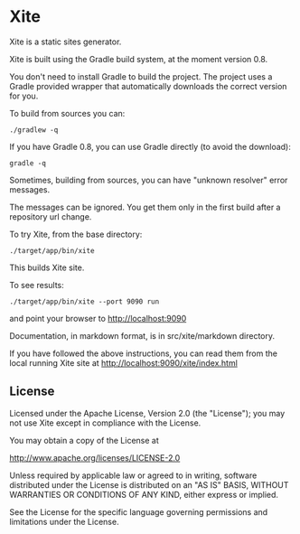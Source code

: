 Xite
====

Xite is a static sites generator.

Xite is built using the Gradle build system, at the moment version 0.8.

You don't need to install Gradle to build the project. The project uses a Gradle provided wrapper that automatically downloads the correct version for you.

To build from sources you can:

    ./gradlew -q

If you have Gradle 0.8, you can use Gradle directly (to avoid the download):

    gradle -q

Sometimes, building from sources, you can have "unknown resolver" error messages.

The messages can be ignored. You get them only in the first build after a repository url change.
    
To try Xite, from the base directory:

    ./target/app/bin/xite
    
This builds Xite site.

To see results:

    ./target/app/bin/xite --port 9090 run

and point your browser to <http://localhost:9090>

Documentation, in markdown format, is in src/xite/markdown directory.

If you have followed the above instructions, you can read them from the local
running Xite site at <http://localhost:9090/xite/index.html>

License
-------

Licensed under the Apache License, Version 2.0 (the "License");
you may not use Xite except in compliance with the License.

You may obtain a copy of the License at

   <http://www.apache.org/licenses/LICENSE-2.0>

Unless required by applicable law or agreed to in writing, software
distributed under the License is distributed on an "AS IS" BASIS,
WITHOUT WARRANTIES OR CONDITIONS OF ANY KIND, either express or implied.

See the License for the specific language governing permissions and
limitations under the License.



